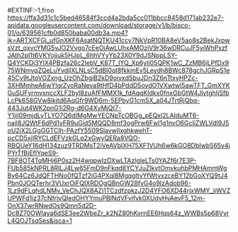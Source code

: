#EXTINF:-1,froo
https://ffa3d31c1c5bed46584f3ccd4a2bda5cc011bbcc8458d171ab232e7-apidata.googleusercontent.com/download/storage/v1/b/bisco-01/o/639561cfb0d850baba00db3a.mp4?jk=ARTXCFGj_ufGnXKF6AsatNQTKU41ccy7NkVpR10BA8eV5ao8s2BekJxpwsVzt_qxvcYMG5vJO2Vvgo7cEeOiAwLUhxAMOzjV9r36wDRCuJF5yiWhPxzfJAth2pI1t6VKYojjuk5HJpL_6hhVYyYb23X0Y9dJSNppLSY-Q4YCKDi3YIX4PBzfa26c2IebV_K87T_IYQ_Xp6yIi05QPK1wC_ZzMB6jLPfDx975WNmyqZQeLuYvdilXLNLsC5dBI0qI8fkkmEv5Leydh8BWc878gchJGRpS1e45Cy9tJtoVOZxng_UzOhZbgiB2kD9oivxdSbuJDn3Z6nTtxyHPZc-3XHMmheA6wYlgrZyoRaNeva9tHfD4bPddD5ovdO1VXwtwl5awTFT_GmXYKGuSUFyrmvxnccXLF2byl8zuAfFMMX1k_fdAqqKldkx0fnxGbGtW4JlvtghIjSfbLcPk658GVw8ikjtd6AqGfr9WD6m-5EPbyG1cm5X_a04JTrtRjQbq-443Jut4WK2pnG1i2Rg-d6G4XvMjQt7-Y1jiI09mjdLyTLYO7Q6dIMgMwYECNpTcOBGg_pEQxI2LAIduMT6-najl8JQWtF6dPd1vFR9uGid5MQQD8mf3ogPrw6Fwl1g1nvO6GcIiZWLVdI9J5oU2jX2LGgGGTCIh-PAzfY5509SlavwlIxghkwehT-pcCD5xjIRYCLdEFVzkGLp2xGwyQERa8VQO-RBQUeY16dH134zuz9TRDMsT2iVeAVbIXH75XF1VUh6w6kGO8DbIwb565v4iPYrTfBjEfIYqeS9-7BF8OT4TqMHj6P0sz2H4wqpwIzDXwLTAzlgleLTs0YAZf6r7E3P-FUb585kNPRL8RILJ4Lw65FmD9nFkqd8YCYJuZlkvtOmvkuhbPMHAmmWgBy64Cz6JdQFTHNo0fQTzf2jG4PXql8MgqgltyYfWtvxzceBY12bGoXYQ9tJ4Pbn0JOQTerhr3VUxrOiFQIXRDOgQBnGW28fyG4o9IzAdob96-1Lz9dFLqhdLNMv_VeChJQX8AZj1TCzdfzpkzJ2D4YFO6XD44rjxWMY_iiWVZUPWFd1iz37cNfrlvQIedOHYYmuPBINdVFvifvk0XUdyHyAevF5_12m-OnX37wrRNwdOs9Qmn5d2D-Dc8Z70OWIaya6dSE3ee2WbeZr_k2NZ80hKvrnEE6Hqs64z_WWBs5p68VvrL4QOJTsqSes&isca=1
